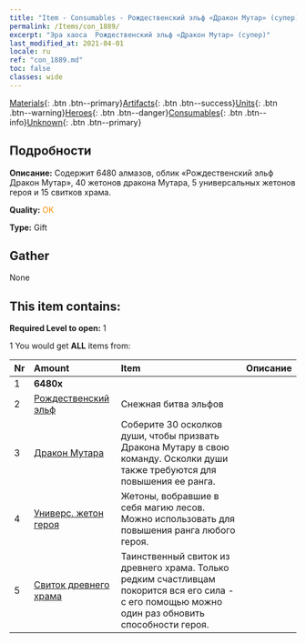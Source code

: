 ```yaml
---
title: "Item - Consumables - Рождественский эльф «Дракон Мутар» (супер)"
permalink: /Items/con_1889/
excerpt: "Эра хаоса  Рождественский эльф «Дракон Мутар» (супер)"
last_modified_at: 2021-04-01
locale: ru
ref: "con_1889.md"
toc: false
classes: wide
---
```

 [Materials](/ru/Items/){: .btn .btn--primary}[Artifacts](/ru/Items/Artifacts/){: .btn .btn--success}[Units](/ru/Items/Units/){: .btn .btn--warning}[Heroes](/ru/Items/Heroes/){: .btn .btn--danger}[Consumables](/ru/Items/Consumables/){: .btn .btn--info}[Unknown](/ru/Items/Unknown/){: .btn .btn--primary}

## Подробности
 **Описание:** Содержит 6480 алмазов, облик «Рождественский эльф Дракон Мутар», 40 жетонов дракона Мутара, 5 универсальных жетонов героя и 15 свитков храма.

 **Quality:** <span style="color: #FF8C00">OK</span>

 **Type:** Gift

## Gather

  None

## This item contains:

 **Required Level to open:** 1

 1 You would get **ALL** items  from:

  | Nr | Amount |     Item    | Описание |
  |:---|:-------|:------------|:-----------:|
  | 1 |  **6480x** | <i class="fas fa-gem"/> |  | 
  | 2 | [Рождественский эльф](/ru/Items/con_1074/) | Снежная битва эльфов | 
  | 3 | [Дракон Мутара](/ru/Items/her_390/) | Соберите 30 осколков души, чтобы призвать Дракона Мутару в свою команду. Осколки души также требуются для повышения ее ранга. | 
  | 4 | [Универс. жетон героя](/ru/Items/her_358/) | Жетоны, вобравшие в себя магию лесов. Можно использовать для повышения ранга любого героя. | 
  | 5 | [Свиток древнего храма](/ru/Items/con_697/) | Таинственный свиток из древнего храма. Только редким счастливцам покорится вся его сила - с его помощью можно один раз обновить способности героя. | 
